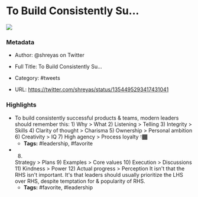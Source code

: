 # To Build Consistently Su...

![](https://pbs.twimg.com/profile_images/1268224036418408449/TFTKnr__.jpg)

### Metadata

- Author: @shreyas on Twitter
- Full Title: To Build Consistently Su...
- Category: #tweets


- URL: https://twitter.com/shreyas/status/1354495293417431041

### Highlights

- To build consistently successful products & teams, modern leaders should remember this:
  1)
  Why > What
  2)
  Listening > Telling
  3)
  Integrity > Skills
  4)
  Clarity of thought > Charisma
  5)
  Ownership > Personal ambition
  6)
  Creativity > IQ
  7)
  High agency > Process loyalty
  👇🏾
    - **Tags:** #leadership, #favorite
- 8)
  Strategy > Plans
  9)
  Examples > Core values
  10)
  Execution > Discussions
  11)
  Kindness > Power
  12)
  Actual progress > Perception
  It isn't that the RHS isn't important.
  It's that leaders should usually prioritize the LHS over RHS, despite temptation for & popularity of RHS.
    - **Tags:** #favorite, #leadership
